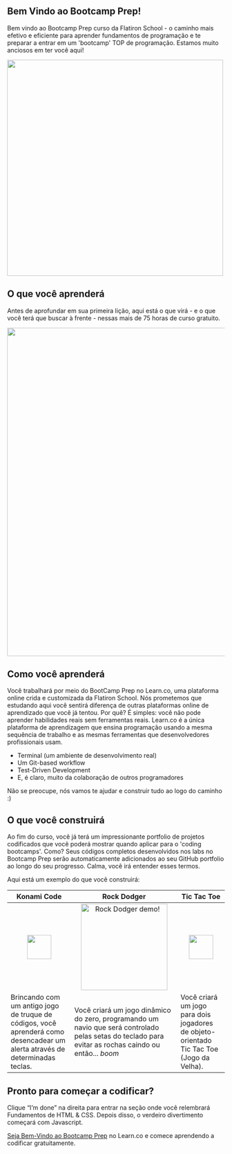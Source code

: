 ## Bem Vindo ao Bootcamp Prep!

Bem vindo ao Bootcamp Prep curso da Flatiron School - o caminho mais efetivo e eficiente para aprender fundamentos de programação e te preparar a entrar em um 'bootcamp' TOP de programação. Estamos muito anciosos em ter você aqui!

<img height="auto" width="500px" src="https://s3-us-west-2.amazonaws.com/curriculum-content/streamlined-onboarding/dancing.gif" />

## O que você aprenderá

Antes de aprofundar em sua primeira lição, aqui está o que virá - e o que você terá que buscar à frente - nessas mais de 75 horas de curso gratuito.

  <img src="https://s3-us-west-2.amazonaws.com/curriculum-content/streamlined-onboarding/road+to+code.png" height="auto" width="760px"/>

## Como você aprenderá


Você trabalhará por meio do BootCamp Prep no Learn.co, uma plataforma online crida e customizada da Flatiron School. Nós prometemos que estudando aqui você sentirá diferença de outras plataformas online de aprendizado que você já tentou. Por quê? É simples: você não pode aprender habilidades reais sem ferramentas reais. Learn.co é a única plataforma de aprendizagem que ensina programação usando a mesma sequência de trabalho e as mesmas ferramentas que desenvolvedores profissionais usam.

* Terminal (um ambiente de desenvolvimento real) 
* Um Git-based workflow
* Test-Driven Development
* E, é claro, muito da colaboração de outros programadores

Não se preocupe, nós vamos te ajudar e construir tudo ao logo do caminho :) 

## O que você construirá

Ao fim do curso, você já terá um impressionante portfolio de projetos codificados que você poderá mostrar quando aplicar para o 'coding bootcamps'. Como? Seus códigos completos desenvolvidos nos labs no Bootcamp Prep serão automaticamente adicionados ao seu GitHub portfolio ao longo do seu progresso. Calma, você irá entender esses termos.

Aqui está um exemplo do que você construirá:

| **Konami Code**  |  **Rock Dodger** |  **Tic Tac Toe** |
|------------------|------------------|------------------|
| <center><img height="56px" width="auto" src="https://s3-us-west-2.amazonaws.com/curriculum-content/streamlined-onboarding/konamicode-icon.svg" /></center> | <center><img src="https://curriculum-content.s3.amazonaws.com/web-development/bootcamp_prep/rock_dodger.gif" alt="Rock Dodger demo!" width="200px" height="auto"/></center> |  <center><img height="56px" width="auto" src="https://s3-us-west-2.amazonaws.com/curriculum-content/streamlined-onboarding/tictactoe-icon.svg" /></center> |
| Brincando com um antigo jogo de truque de códigos, você aprenderá como desencadear um alerta através de determinadas teclas. |  Você criará um jogo dinâmico do zero, programando um navio que será controlado pelas setas do teclado para evitar as rochas caindo ou então... *boom* |  Você criará um jogo para dois jogadores de objeto-orientado Tic Tac Toe (Jogo da Velha). |












## Pronto para começar a codificar?

Clique “I’m done” na direita para entrar na seção onde você relembrará Fundamentos de HTML & CSS. Depois disso, o verdeiro divertimento começará com Javascript.



<p class='util--hide'><a href='https://learn.co/lessons/welcome-to-bootcamp-prep'>Seja Bem-Vindo ao Bootcamp Prep</a> no Learn.co e comece aprendendo a codificar gratuitamente.</p>
